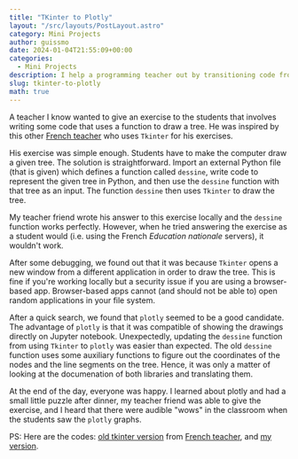 ```yaml
---
title: "TKinter to Plotly"
layout: "/src/layouts/PostLayout.astro"
category: Mini Projects
author: guissmo
date: 2024-01-04T21:55:09+00:00
categories:
  - Mini Projects
description: I help a programming teacher out by transitioning code from TKinter to Plotly.
slug: tkinter-to-plotly
math: true
---
```


A teacher I know wanted to give an exercise to the students that involves writing some code that uses a function to draw a tree. He was inspired by this other [French teacher](http://info.sytes.free.fr/) who uses `Tkinter` for his exercises.

His exercise was simple enough. Students have to make the computer draw a given tree. The solution is straightforward. Import an external Python file (that is given) which defines a function called `dessine`, write code to represent the given tree in Python, and then use the `dessine` function with that tree as an input. The function `dessine` then uses `Tkinter` to draw the tree.

My teacher friend wrote his answer to this exercise locally and the `dessine` function works perfectly. However, when he tried answering the exercise as a student would (i.e. using the French _Education nationale_ servers), it wouldn't work.

After some debugging, we found out that it was because `Tkinter` opens a new window from a different application in order to draw the tree. This is fine if you're working locally but a security issue if you are using a browser-based app. Browser-based apps cannot (and should not be able to) open random applications in your file system.

After a quick search, we found that `plotly` seemed to be a good candidate. The advantage of `plotly` is that it was compatible of showing the drawings directly on Jupyter notebook. Unexpectedly, updating the `dessine` function from using `Tkinter` to `plotly` was easier than expected. The old `dessine` function uses some auxiliary functions to figure out the coordinates of the nodes and the line segments on the tree. Hence, it was only a matter of looking at the documenation of both libraries and translating them.

At the end of the day, everyone was happy. I learned about plotly and had a small little puzzle after dinner, my teacher friend was able to give the exercise, and I heard that there were audible "wows" in the classroom when the students saw the `plotly` graphs.

PS: Here are the codes: [old tkinter version](/assets/tkinter-to-plotly/tkinter.py) from [French teacher](http://info.sytes.free.fr/), and [my version](/assets/tkinter-to-plotly/plotly.py).

